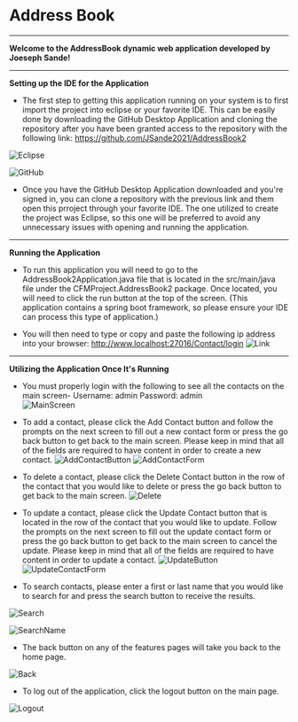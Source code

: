 # Address Book

<hr>

**Welcome to the AddressBook dynamic web application developed by Joeseph Sande!**

<hr>

**Setting up the IDE for the Application**
- The first step to getting this application running on your system is to first import the project
into eclipse or your favorite IDE. This can be easily done by downloading the GitHub Desktop Application and cloning the repository after you have been granted access to the repository with the following link: https://github.com/JSande2021/AddressBook2

![Eclipse](https://github.com/JSande2021/AddressBook2/blob/master/InstructionScreenShots/EclipseLogo.png)

![GitHub](https://github.com/JSande2021/AddressBook2/blob/master/InstructionScreenShots/GitHubDesktopCloneRepo.png)

- Once you have the GitHub Desktop Application downloaded and you're signed in, you can clone a repository with the previous link and them open this prroject through your favorite IDE. The one utilized to create the project was Eclipse, so this one will be preferred to avoid any unnecessary issues with opening and running the application.

<hr>

**Running the Application**
- To run this application you will need to go to the AddressBook2Application.java file that is located in the src/main/java file under the CFMProject.AddressBook2 package. Once located, you will need to click the run button at the top of the screen. (This application contains a spring boot framework, so please ensure your IDE can process this type of application.)

- You will then need to type or copy and paste the following ip address into your browser: http://www.localhost:27016/Contact/login
![Link](https://github.com/JSande2021/AddressBook2/blob/master/InstructionScreenShots/Login.png)


<hr>

**Utilizing the Application Once It's Running**

- You must properly login with the following to see all the contacts on the main screen- Username: admin  Password: admin  
![MainScreen](https://github.com/JSande2021/AddressBook2/blob/master/InstructionScreenShots/Features.png)


- To add a contact, please click the Add Contact button and follow the 
prompts on the next screen to fill out a new contact form or press the go back button to 
get back to the main screen. Please keep in mind that all of the fields are required to have content in order to create a new contact.
![AddContactButton](https://github.com/JSande2021/AddressBook2/blob/master/InstructionScreenShots/AddButton.png)
![AddContactForm](https://github.com/JSande2021/AddressBook2/blob/master/InstructionScreenShots/ContactCreation.png)

- To delete a contact, please click the Delete Contact button in the row of the contact that you would like to delete or press the go back button to get back to the main screen.
![Delete](https://github.com/JSande2021/AddressBook2/blob/master/InstructionScreenShots/DeleteButton.png)

- To update a contact, please click the Update Contact button that is located in the row of the contact that you would like to update. Follow the prompts on the next screen to fill out the update contact form or press the go back button to get back to the main screen to cancel the update. Please keep in mind that all of the fields are required to have content in order to update a contact.
![UpdateButton](https://github.com/JSande2021/AddressBook2/blob/master/InstructionScreenShots/EditButton.png)
![UpdateContactForm](https://github.com/JSande2021/AddressBook2/blob/master/InstructionScreenShots/ContactUpdate.png)

- To search contacts, please enter a first or last name that you would like to search for and press
the search button to receive the results. 

![Search](https://github.com/JSande2021/AddressBook2/blob/master/InstructionScreenShots/searchButton.png)

![SearchName](https://github.com/JSande2021/AddressBook2/blob/master/InstructionScreenShots/SearchRowe.png)

- The back button on any of the features pages will take you back to the home page.

![Back](https://github.com/JSande2021/AddressBook2/blob/master/InstructionScreenShots/UpdateContactWBackButton.png)

- To log out of the application, click the logout button on the main page.

![Logout](https://github.com/JSande2021/AddressBook2/blob/master/InstructionScreenShots/logoutButton.png)
